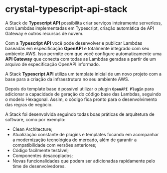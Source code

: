 # crystal-typescript-api-stack

A Stack de **Typescript API** possibilita criar serviços inteiramente serverless, com Lambdas implementadas em Typescript, criação automática de API Gateway e outros recursos de nuvem.  

Com a **Typescript API** você pode desenvolver e publicar Lambdas baseadas em especificação **OpenAPI** e totalmente integrado com seu ambiente AWS. Isso permite com que você configure automaticamente uma **API Gateway** que conecta com todas as Lambdas geradas a partir de um arquivo de especificação OpenAPI informado.  

A Stack **Typescript API** utiliza um template inicial de um novo projeto com a base para a criação da infraestrutura no seu ambiente AWS. 

Depois do template base é possível utilizar o plugin **`OpenAPI Plugin`** para adicionar a capacidade de geração do código base das Lambdas, seguindo o modelo Hexagonal. Assim, o código fica pronto para o desenvolvimento das regras de negócio.  

A Stack foi desenvolvida seguindo todas boas práticas de arquitetura de software, como por exemplo:

- Clean Architecture;  
- Atualização constante de plugins e templates focando em acompanhar a modernização tecnológica do mercado, além de garantir a compatibilidade com versões anteriores;  
- Código facilmente testável;  
- Componentes desacoplados;  
- Novas funcionalidades que podem ser adicionadas rapidamente pelo time de desenvolvedores.  
